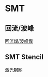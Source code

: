 # SMT 

## 回流/波峰
[回流焊/波峰焊](https://user-images.githubusercontent.com/32056331/112285222-0bd6bb00-8cc5-11eb-8740-c897acf31793.png)

## SMT Stencil
[激光钢网](https://user-images.githubusercontent.com/32056331/112774768-39c55200-906d-11eb-97c9-28db22032e10.jpg)

